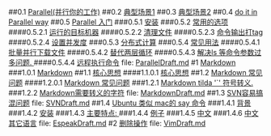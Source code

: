 ##0.1 [Parallel(并行你的工作)](ParallelDraft.md#anchor_0)
##0.2 [ 典型场景1](ParallelDraft.md#anchor_1)
##0.3 [ 典型场景2](ParallelDraft.md#anchor_2)
##0.4 [ do it in Parallel way](ParallelDraft.md#anchor_3)
##0.5 [ Parallel 入门](ParallelDraft.md#anchor_4)
###0.5.1 [ 安装](ParallelDraft.md#anchor_5)
###0.5.2 [  常用的选项](ParallelDraft.md#anchor_6)
####0.5.2.1 [ 运行的目标机器](ParallelDraft.md#anchor_7)
####0.5.2.2 [ 清理文件](ParallelDraft.md#anchor_8)
####0.5.2.3 [ 命令输出打tag](ParallelDraft.md#anchor_9)
####0.5.2.4 [ 设置并发度](ParallelDraft.md#anchor_10)
###0.5.3 [ 分布式计算](ParallelDraft.md#anchor_11)
###0.5.4 [ 常见用法](ParallelDraft.md#anchor_12)
####0.5.4.1 [ 批量并行下载文件](ParallelDraft.md#anchor_13)
####0.5.4.2 [ 替代两层循环](ParallelDraft.md#anchor_14)
####0.5.4.3 [ 解决ls 等命令参数过多问题. ](ParallelDraft.md#anchor_15)
####0.5.4.4 [ 远程执行命令](ParallelDraft.md#anchor_16)
file: [ParallelDraft.md](ParallelDraft.md)
#1 [ Markdown](MarkdownDraft.md#anchor_0)
###1.0.1 [ Markdown](MarkdownDraft.md#anchor_1)
##1.1 [ 核心思想](MarkdownDraft.md#anchor_2)
####1.1.0.1 [ 核心思想](MarkdownDraft.md#anchor_3)
##1.2 [ Markdown 常见问题](MarkdownDraft.md#anchor_4)
####1.2.0.1 [ Markdown 常见问题](MarkdownDraft.md#anchor_5)
###1.2.1 [Markdown tilda '`' 符号转义. ](MarkdownDraft.md#anchor_6)
###1.2.2 [ Markdown需要转义的字符](MarkdownDraft.md#anchor_7)
file: [MarkdownDraft.md](MarkdownDraft.md)
##1.3 [SVN容易搞混问题](SVNDraft.md#anchor_0)
file: [SVNDraft.md](SVNDraft.md)
##1.4 [ Ubuntu 类似 mac的 say 命令](EspeakDraft.md#anchor_0)
###1.4.1 [ 背景](EspeakDraft.md#anchor_1)
###1.4.2 [ 安装](EspeakDraft.md#anchor_2)
###1.4.3 [ 主要特点: ](EspeakDraft.md#anchor_3)
###1.4.4 [ 例子](EspeakDraft.md#anchor_4)
###1.4.5 [ 中文](EspeakDraft.md#anchor_5)
###1.4.6 [ 中文其它语言](EspeakDraft.md#anchor_6)
file: [EspeakDraft.md](EspeakDraft.md)
#2 [删除操作](VimDraft.md#anchor_0)
file: [VimDraft.md](VimDraft.md)
